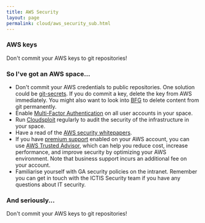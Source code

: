 ```yaml
---
title: AWS Security
layout: page
permalink: cloud/aws_security_sub.html
---
```


### AWS keys
Don't commit your AWS keys to git repositories!

### So I've got an AWS space...

* Don't commit your AWS credentials to public repositories. One solution could be [git-secrets](https://github.com/awslabs/git-secrets). If you do commit a key, delete the key from AWS immediately. You might also want to look into [BFG](https://github.com/IBM-Swift/BluePic/wiki/Using-BFG-Repo-Cleaner-tool-to-remove-sensitive-files-from-your-git-repo) to delete content from git permanently.
* Enable [Multi-Factor Authentication](https://aws.amazon.com/iam/details/mfa/) on all user accounts in your space.
* Run [Cloudsploit](https://github.com/GeoscienceAustralia/cloudsploit-lambda) regularly to audit the security of the infrastructure in your space.
* Have a read of the [AWS security whitepapers](https://aws.amazon.com/whitepapers/).
* If you have [premium support](https://aws.amazon.com/premiumsupport/) enabled on your AWS account, you can use [AWS Trusted Advisor](https://aws.amazon.com/premiumsupport/trustedadvisor/), which can help you reduce cost, increase performance, and improve security by optimizing your AWS environment. Note that business support incurs an additional fee on your account.
* Familiarise yourself with GA security policies on the intranet. Remember you can get in touch with the ICTIS Security team if you have any questions about IT security.

### And seriously...
Don't commit your AWS keys to git repositories!
